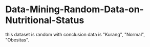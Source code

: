 # Data-Mining-Random-Data-on-Nutritional-Status
this dataset is random with conclusion data is "Kurang", "Normal", "Obesitas".